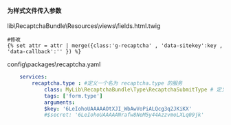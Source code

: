 #### 为样式文件传入参数

lib\RecaptchaBundle\Resources\views\fields.html.twig

	#修改 
	{% set attr = attr | merge({class:'g-recaptcha' , 'data-sitekey':key , 'data-callback':'' }) %} 

config\packages\recaptcha.yaml

```yaml
	services:
		recaptcha.type : #定义一个名为 recaptcha.type 的服务
			class: MyLib\RecaptchaBundle\Type\RecaptchaSubmitType # 定义要载入的class
			tags: ['form.type']
			arguments:
			$key: '6LeIohoUAAAAAOtXJI_WbAwVoPiALQcg3q2JKiKX'
			#$secret: '6LeIohoUAAAAANrafw8NeM5y44AzzvmoLXLq09jk'
```
